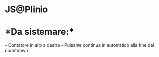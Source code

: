 # JS@Plinio
<h1>*Da sistemare:*</h1>
- Contatore in alto a destra
- Pulsante continua in automatico alla fine del countdown
